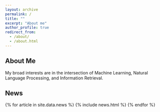 ```yaml
---
layout: archive
permalink: /
title: ""
excerpt: "About me"
author_profile: true
redirect_from: 
  - /about/
  - /about.html
---
```

## About Me

My broad interests are in the intersection of Machine Learning, Natural Language Processing, and Information Retrieval.

## News

<table>
{% for article in site.data.news %}
<tr>
{% include news.html %}
</tr>
{% endfor %}
</table>